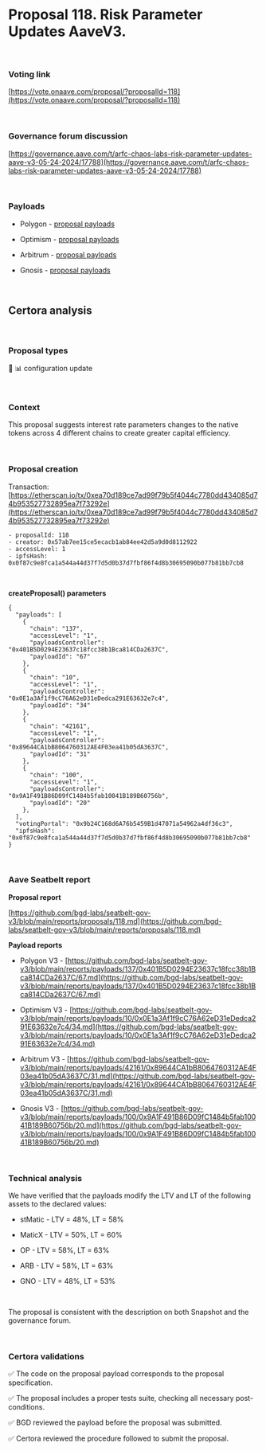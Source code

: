 # Proposal 118. Risk Parameter Updates AaveV3.

<br>

### Voting link

[https://vote.onaave.com/proposal/?proposalId=118](https://vote.onaave.com/proposal/?proposalId=118)

<br>

### Governance forum discussion

[https://governance.aave.com/t/arfc-chaos-labs-risk-parameter-updates-aave-v3-05-24-2024/17788](https://governance.aave.com/t/arfc-chaos-labs-risk-parameter-updates-aave-v3-05-24-2024/17788)

<br>

### Payloads

* Polygon - [proposal payloads](https://polygonscan.com/address/0xDF188c8d176Bc3549e9A53005FF8BCc68Eef22A3#code#F1#L1)

* Optimism - [proposal payloads](https://optimistic.etherscan.io/address/0xd41DE48545494C57A682EF4cdb0e960E19303bb9#code#F1#L1)

* Arbitrum - [proposal payloads](https://arbiscan.io/address/0x348dF1A44E6B862434714e9A45A1cd88Cb0e670c#code#F1#L1)

* Gnosis - [proposal payloads](https://gnosisscan.io/address/0x88CFACDe9c3684AB205567B8228cD49D460Fe4A7#code#F1#L1)

<br>

## Certora analysis

<br>

### Proposal types

:wrench: :bar_chart: configuration update

<br>

### Context

This proposal suggests interest rate parameters changes to the native tokens across 4 different chains to create greater capital efficiency.

<br>

### Proposal creation

Transaction: [https://etherscan.io/tx/0xea70d189ce7ad99f79b5f4044c7780dd434085d74b953527732895ea7f73292e](https://etherscan.io/tx/0xea70d189ce7ad99f79b5f4044c7780dd434085d74b953527732895ea7f73292e)

```
- proposalId: 118
- creator: 0x57ab7ee15ce5ecacb1ab84ee42d5a9d0d8112922
- accessLevel: 1
- ipfsHash: 0x0f87c9e8fca1a544a44d37f7d5d0b37d7fbf86f4d8b30695090b077b81bb7cb8
```

<br>

**createProposal() parameters**

```
{
  "payloads": [ 
    { 
      "chain": "137", 
      "accessLevel": "1", 
      "payloadsController": "0x401B5D0294E23637c18fcc38b1Bca814CDa2637C", 
      "payloadId": "67" 
    }, 
    { 
      "chain": "10", 
      "accessLevel": "1", 
      "payloadsController": "0x0E1a3Af1f9cC76A62eD31eDedca291E63632e7c4", 
      "payloadId": "34" 
    }, 
    { 
      "chain": "42161", 
      "accessLevel": "1", 
      "payloadsController": "0x89644CA1bB8064760312AE4F03ea41b05dA3637C", 
      "payloadId": "31" 
    }, 
    { 
      "chain": "100", 
      "accessLevel": "1", 
      "payloadsController": "0x9A1F491B86D09fC1484b5fab10041B189B60756b", 
      "payloadId": "20" 
    }, 
  ], 
  "votingPortal": "0x9b24C168d6A76b5459B1d47071a54962a4df36c3", 
  "ipfsHash": "0x0f87c9e8fca1a544a44d37f7d5d0b37d7fbf86f4d8b30695090b077b81bb7cb8" 
}
```

<br>

### Aave Seatbelt report

**Proposal report**

[https://github.com/bgd-labs/seatbelt-gov-v3/blob/main/reports/proposals/118.md](https://github.com/bgd-labs/seatbelt-gov-v3/blob/main/reports/proposals/118.md)

**Payload reports**

* Polygon V3 - [https://github.com/bgd-labs/seatbelt-gov-v3/blob/main/reports/payloads/137/0x401B5D0294E23637c18fcc38b1Bca814CDa2637C/67.md](https://github.com/bgd-labs/seatbelt-gov-v3/blob/main/reports/payloads/137/0x401B5D0294E23637c18fcc38b1Bca814CDa2637C/67.md)

* Optimism V3 - [https://github.com/bgd-labs/seatbelt-gov-v3/blob/main/reports/payloads/10/0x0E1a3Af1f9cC76A62eD31eDedca291E63632e7c4/34.md](https://github.com/bgd-labs/seatbelt-gov-v3/blob/main/reports/payloads/10/0x0E1a3Af1f9cC76A62eD31eDedca291E63632e7c4/34.md)

* Arbitrum V3 - [https://github.com/bgd-labs/seatbelt-gov-v3/blob/main/reports/payloads/42161/0x89644CA1bB8064760312AE4F03ea41b05dA3637C/31.md](https://github.com/bgd-labs/seatbelt-gov-v3/blob/main/reports/payloads/42161/0x89644CA1bB8064760312AE4F03ea41b05dA3637C/31.md)

* Gnosis V3 - [https://github.com/bgd-labs/seatbelt-gov-v3/blob/main/reports/payloads/100/0x9A1F491B86D09fC1484b5fab10041B189B60756b/20.md](https://github.com/bgd-labs/seatbelt-gov-v3/blob/main/reports/payloads/100/0x9A1F491B86D09fC1484b5fab10041B189B60756b/20.md)

<br>

### Technical analysis

We have verified that the payloads modify the LTV and LT of the following assets to the declared values:

- stMatic - LTV = 48%, LT = 58%

- MaticX - LTV = 50%, LT = 60%

- OP - LTV = 58%, LT = 63%

- ARB - LTV = 58%, LT = 63%

- GNO - LTV = 48%, LT = 53%

<br>

The proposal is consistent with the description on both Snapshot and the governance forum.

<br>

### Certora validations

:white_check_mark: The code on the proposal payload corresponds to the proposal specification.

:white_check_mark: The proposal includes a proper tests suite, checking all necessary post-conditions. 

:white_check_mark: BGD reviewed the payload before the proposal was submitted. 

:white_check_mark: Certora reviewed the procedure followed to submit the proposal.
